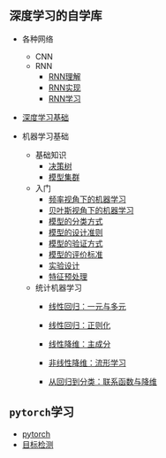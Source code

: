 ## 深度学习的自学库

* 各种网络
  * CNN
  * RNN
    * [RNN理解](./note/深度学习基础/各种网络/RNN/RNN理解.md)
    * [RNN实现](./note/深度学习基础/各种网络/RNN/RNN实现.md)
    * [RNN学习](./note/深度学习基础/各种网络/RNN/RNN学习.md)
  
* [深度学习基础](./note/深度学习基础/readme.md)

* 机器学习基础
  * 基础知识
    * [决策树](./note/机器学习基础/基础/决策树.md)
    * [模型集群](./note/机器学习基础/基础/模型集群.md)
  * 入门
    * [频率视角下的机器学习](./note/机器学习基础/频率视角下的机器学习.md)
    * [贝叶斯视角下的机器学习](./note/机器学习基础/贝叶斯视角下的机器学习.md)
    * [模型的分类方式](./note/机器学习基础/模型的分类方式.md)
    * [模型的设计准则](./note/机器学习基础/模型的设计准则.md)
    * [模型的验证方式](./note/机器学习基础/模型的验证方式.md)
    * [模型的评价标准](./note/机器学习基础/模型的评价标准.md)
    * [实验设计](./note/机器学习基础/实验设计.md)
    * [特征预处理](./note/机器学习基础/特征预处理.md)
  * 统计机器学习
    * [线性回归：一元与多元](./note/机器学习基础/基础线性回归:一元与多元.md)
    
    * [线性回归：正则化](./note/机器学习基础/基础线性回归_正则化.md)
    
    * [线性降维：主成分](./note/机器学习基础/线性降维_主成分的使用.md)
    
    * [非线性降维：流形学习](./note/机器学习基础/非线性降维_流形学习.md)
    
    * [从回归到分类：联系函数与降维](./note/机器学习基础/从回归到分类_联系函数与降维.md)
    
## `pytorch`学习
* [pytorch](./learn_torch/readme.md)
* [目标检测](./object_detect/readme.md)